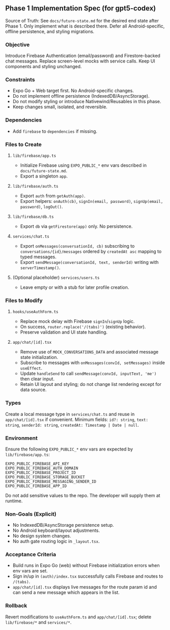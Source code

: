 ## Phase 1 Implementation Spec (for gpt5-codex)

Source of Truth: See `docs/future-state.md` for the desired end state after Phase 1. Only implement what is described there. Defer all Android-specific, offline persistence, and styling migrations.

### Objective
Introduce Firebase Authentication (email/password) and Firestore-backed chat messages. Replace screen-level mocks with service calls. Keep UI components and styling unchanged.

### Constraints
- Expo Go + Web target first. No Android-specific changes.
- Do not implement offline persistence (IndexedDB/AsyncStorage).
- Do not modify styling or introduce Nativewind/Reusables in this phase.
- Keep changes small, isolated, and reversible.

### Dependencies
- Add `firebase` to `dependencies` if missing.

### Files to Create
1. `lib/firebase/app.ts`
   - Initialize Firebase using `EXPO_PUBLIC_*` env vars described in `docs/future-state.md`.
   - Export a singleton `app`.

2. `lib/firebase/auth.ts`
   - Export `auth` from `getAuth(app)`.
   - Export helpers: `onAuth(cb)`, `signIn(email, password)`, `signUp(email, password)`, `logOut()`.

3. `lib/firebase/db.ts`
   - Export `db` via `getFirestore(app)` only. No persistence.

4. `services/chat.ts`
   - Export `onMessages(conversationId, cb)` subscribing to `conversations/{id}/messages` ordered by `createdAt asc` mapping to typed messages.
   - Export `sendMessage(conversationId, text, senderId)` writing with `serverTimestamp()`.

5. (Optional placeholder) `services/users.ts`
   - Leave empty or with a stub for later profile creation.

### Files to Modify
1. `hooks/useAuthForm.ts`
   - Replace mock delay with Firebase `signIn`/`signUp` logic.
   - On success, `router.replace('/(tabs)')` (existing behavior).
   - Preserve validation and UI state handling.

2. `app/chat/[id].tsx`
   - Remove use of `MOCK_CONVERSATIONS_DATA` and associated message state initialization.
   - Subscribe to messages with `onMessages(convId, setMessages)` inside `useEffect`.
   - Update `handleSend` to call `sendMessage(convId, inputText, 'me')` then clear input.
   - Retain UI layout and styling; do not change list rendering except for data source.

### Types
Create a local message type in `services/chat.ts` and reuse in `app/chat/[id].tsx` if convenient. Minimum fields: `id?: string`, `text: string`, `senderId: string`, `createdAt: Timestamp | Date | null`.

### Environment
Ensure the following `EXPO_PUBLIC_*` env vars are expected by `lib/firebase/app.ts`:

```
EXPO_PUBLIC_FIREBASE_API_KEY
EXPO_PUBLIC_FIREBASE_AUTH_DOMAIN
EXPO_PUBLIC_FIREBASE_PROJECT_ID
EXPO_PUBLIC_FIREBASE_STORAGE_BUCKET
EXPO_PUBLIC_FIREBASE_MESSAGING_SENDER_ID
EXPO_PUBLIC_FIREBASE_APP_ID
```

Do not add sensitive values to the repo. The developer will supply them at runtime.

### Non-Goals (Explicit)
- No IndexedDB/AsyncStorage persistence setup.
- No Android keyboard/layout adjustments.
- No design system changes.
- No auth gate routing logic in `_layout.tsx`.

### Acceptance Criteria
- Build runs in Expo Go (web) without Firebase initialization errors when env vars are set.
- Sign in/up in `(auth)/index.tsx` successfully calls Firebase and routes to `/(tabs)`.
- `app/chat/[id].tsx` displays live messages for the route param id and can send a new message which appears in the list.

### Rollback
Revert modifications to `useAuthForm.ts` and `app/chat/[id].tsx`; delete `lib/firebase/*` and `services/*`.


